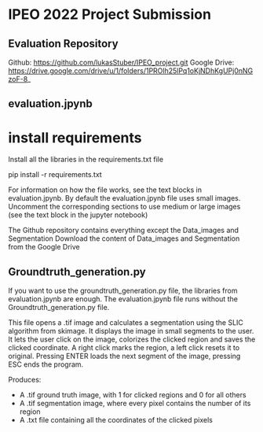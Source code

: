 # IPEO 2022 Project Submission

## Evaluation Repository

Github: https://github.com/lukasStuber/IPEO_project.git
Google Drive: https://drive.google.com/drive/u/1/folders/1PROlh25lPq1oKjNDhKgUPj0nNGzoF-8_

## evaluation.jpynb

# install requirements
Install all the libraries in the requirements.txt file

pip install -r requirements.txt

For information on how the file works, see the text blocks in evaluation.jpynb.
By default the evaluation.jpynb file uses small images. Uncomment the corresponding sections to use medium or large images (see the text block in the jupyter notebook)

The Github repository contains everything except the Data_images and Segmentation
Download the content of Data_images and Segmentation from the Google Drive


## Groundtruth_generation.py
If you want to use the groundtruth_generation.py file, the libraries from evaluation.jpynb are enough.
The evaluation.jpynb file runs without the Groundtruth_generation.py file.

This file opens a .tif image and calculates a segmentation using the SLIC algorithm
from skimage. It displays the image in small segments to the user. It lets the user
click on the image, colorizes the clicked region and saves the clicked coordinate. 
A right click marks the region, a left click resets it to original. Pressing ENTER
loads the next segment of the image, pressing ESC ends the program.

Produces:
 - A .tif ground truth image, with 1 for clicked regions and 0 for all others
 - A .tif segmentation image, where every pixel contains the number of its region
 - A .txt file containing all the coordinates of the clicked pixels
